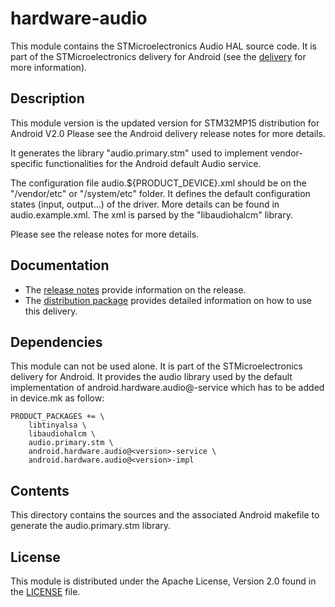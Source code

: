 # hardware-audio #

This module contains the STMicroelectronics Audio HAL source code.
It is part of the STMicroelectronics delivery for Android (see the [delivery][] for more information).

[delivery]: https://wiki.st.com/stm32mpu/wiki/STM32MP15_distribution_for_Android_release_note_-_v2.0.0

## Description ##

This module version is the updated version for STM32MP15 distribution for Android V2.0
Please see the Android delivery release notes for more details.

It generates the library "audio.primary.stm" used to implement vendor-specific functionalities for the Android default Audio service.

The configuration file audio.${PRODUCT_DEVICE}.xml should be on the "/vendor/etc" or "/system/etc" folder. It defines the default configuration states (input, output...) of the driver.
More details can be found in audio.example.xml.
The xml is parsed by the "libaudiohalcm" library.

Please see the release notes for more details.

## Documentation ##

* The [release notes][] provide information on the release.
* The [distribution package][] provides detailed information on how to use this delivery.

[release notes]: https://wiki.st.com/stm32mpu/wiki/STM32MP15_distribution_for_Android_release_note_-_v2.0.0
[distribution package]: https://wiki.st.com/stm32mpu/wiki/STM32MP1_Distribution_Package_for_Android

## Dependencies ##

This module can not be used alone. It is part of the STMicroelectronics delivery for Android.
It provides the audio library used by the default implementation of android.hardware.audio@<version>-service which has to be added in device.mk as follow:
```
PRODUCT_PACKAGES += \
    libtinyalsa \
    libaudiohalcm \
    audio.primary.stm \
    android.hardware.audio@<version>-service \
    android.hardware.audio@<version>-impl
```

## Contents ##

This directory contains the sources and the associated Android makefile to generate the audio.primary.stm library.

## License ##

This module is distributed under the Apache License, Version 2.0 found in the [LICENSE](./LICENSE) file.
